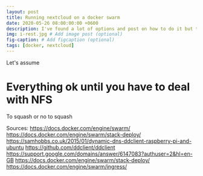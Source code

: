 ```yaml
---
layout: post
title: Running nextcloud on a docker swarm 
date: 2020-05-26 08:00:00:00 +0600
description: I've found a lot of options and post on how to do it but this is my version # Add post description (optional)
img: i-rest.jpg # Add image post (optional)
fig-caption: # Add figcaption (optional)
tags: [docker, nextcloud]
---
```


Let's assume 

# Everything ok until you have to deal with NFS
To squash or no to squash

Sources:
https://docs.docker.com/engine/swarm/
https://docs.docker.com/engine/swarm/stack-deploy/
https://samhobbs.co.uk/2015/01/dynamic-dns-ddclient-raspberry-pi-and-ubuntu
https://github.com/ddclient/ddclient
https://support.google.com/domains/answer/6147083?authuser=2&hl=en-GB
https://docs.docker.com/engine/swarm/stack-deploy/
https://docs.docker.com/engine/swarm/ingress/